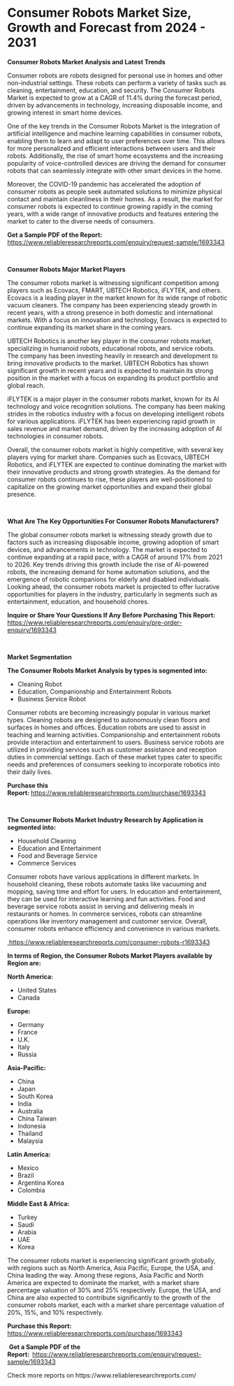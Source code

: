 <p><h1>Consumer Robots Market Size, Growth and Forecast from 2024 - 2031</h1></p><p><strong>Consumer Robots Market Analysis and Latest Trends</strong></p>
<p><p>Consumer robots are robots designed for personal use in homes and other non-industrial settings. These robots can perform a variety of tasks such as cleaning, entertainment, education, and security. The Consumer Robots Market is expected to grow at a CAGR of 11.4% during the forecast period, driven by advancements in technology, increasing disposable income, and growing interest in smart home devices.</p><p>One of the key trends in the Consumer Robots Market is the integration of artificial intelligence and machine learning capabilities in consumer robots, enabling them to learn and adapt to user preferences over time. This allows for more personalized and efficient interactions between users and their robots. Additionally, the rise of smart home ecosystems and the increasing popularity of voice-controlled devices are driving the demand for consumer robots that can seamlessly integrate with other smart devices in the home.</p><p>Moreover, the COVID-19 pandemic has accelerated the adoption of consumer robots as people seek automated solutions to minimize physical contact and maintain cleanliness in their homes. As a result, the market for consumer robots is expected to continue growing rapidly in the coming years, with a wide range of innovative products and features entering the market to cater to the diverse needs of consumers.</p></p>
<p><strong>Get a Sample PDF of the Report:&nbsp;</strong> <a href="https://www.reliableresearchreports.com/enquiry/request-sample/1693343">https://www.reliableresearchreports.com/enquiry/request-sample/1693343</a></p>
<p>&nbsp;</p>
<p><strong>Consumer Robots Major Market Players</strong></p>
<p><p>The consumer robots market is witnessing significant competition among players such as Ecovacs, FMART, UBTECH Robotics, iFLYTEK, and others. Ecovacs is a leading player in the market known for its wide range of robotic vacuum cleaners. The company has been experiencing steady growth in recent years, with a strong presence in both domestic and international markets. With a focus on innovation and technology, Ecovacs is expected to continue expanding its market share in the coming years.</p><p>UBTECH Robotics is another key player in the consumer robots market, specializing in humanoid robots, educational robots, and service robots. The company has been investing heavily in research and development to bring innovative products to the market. UBTECH Robotics has shown significant growth in recent years and is expected to maintain its strong position in the market with a focus on expanding its product portfolio and global reach.</p><p>iFLYTEK is a major player in the consumer robots market, known for its AI technology and voice recognition solutions. The company has been making strides in the robotics industry with a focus on developing intelligent robots for various applications. iFLYTEK has been experiencing rapid growth in sales revenue and market demand, driven by the increasing adoption of AI technologies in consumer robots.</p><p>Overall, the consumer robots market is highly competitive, with several key players vying for market share. Companies such as Ecovacs, UBTECH Robotics, and iFLYTEK are expected to continue dominating the market with their innovative products and strong growth strategies. As the demand for consumer robots continues to rise, these players are well-positioned to capitalize on the growing market opportunities and expand their global presence.</p></p>
<p>&nbsp;</p>
<p><strong>What Are The Key Opportunities For Consumer Robots Manufacturers?</strong></p>
<p><p>The global consumer robots market is witnessing steady growth due to factors such as increasing disposable income, growing adoption of smart devices, and advancements in technology. The market is expected to continue expanding at a rapid pace, with a CAGR of around 17% from 2021 to 2026. Key trends driving this growth include the rise of AI-powered robots, the increasing demand for home automation solutions, and the emergence of robotic companions for elderly and disabled individuals. Looking ahead, the consumer robots market is projected to offer lucrative opportunities for players in the industry, particularly in segments such as entertainment, education, and household chores.</p></p>
<p><strong>Inquire or Share Your Questions If Any Before Purchasing This Report:</strong> <a href="https://www.reliableresearchreports.com/enquiry/pre-order-enquiry/1693343">https://www.reliableresearchreports.com/enquiry/pre-order-enquiry/1693343</a></p>
<p>&nbsp;</p>
<p><strong>Market Segmentation</strong></p>
<p><strong>The Consumer Robots Market Analysis by types is segmented into:</strong></p>
<p><ul><li>Cleaning Robot</li><li>Education, Companionship and Entertainment Robots</li><li>Business Service Robot</li></ul></p>
<p><p>Consumer robots are becoming increasingly popular in various market types. Cleaning robots are designed to autonomously clean floors and surfaces in homes and offices. Education robots are used to assist in teaching and learning activities. Companionship and entertainment robots provide interaction and entertainment to users. Business service robots are utilized in providing services such as customer assistance and reception duties in commercial settings. Each of these market types cater to specific needs and preferences of consumers seeking to incorporate robotics into their daily lives.</p></p>
<p><strong>Purchase this Report:&nbsp;</strong><a href="https://www.reliableresearchreports.com/purchase/1693343">https://www.reliableresearchreports.com/purchase/1693343</a></p>
<p>&nbsp;</p>
<p><strong>The Consumer Robots Market Industry Research by Application is segmented into:</strong></p>
<p><ul><li>Household Cleaning</li><li>Education and Entertainment</li><li>Food and Beverage Service</li><li>Commerce Services</li></ul></p>
<p><p>Consumer robots have various applications in different markets. In household cleaning, these robots automate tasks like vacuuming and mopping, saving time and effort for users. In education and entertainment, they can be used for interactive learning and fun activities. Food and beverage service robots assist in serving and delivering meals in restaurants or homes. In commerce services, robots can streamline operations like inventory management and customer service. Overall, consumer robots enhance efficiency and convenience in various markets.</p></p>
<p><a href="https://www.reliableresearchreports.com/consumer-robots-r1693343">&nbsp;https://www.reliableresearchreports.com/consumer-robots-r1693343</a></p>
<p><strong>In terms of Region, the Consumer Robots Market Players available by Region are:</strong></p>
<p>
    <p> <strong> North America: </strong>
        <ul>
            <li>United States</li>
            <li>Canada</li>
        </ul>
        </p> 
    <p> <strong> Europe: </strong>
        <ul>
            <li>Germany</li>
            <li>France</li>
            <li>U.K.</li>
            <li>Italy</li>
            <li>Russia</li>
        </ul>
        </p> 
    <p> <strong> Asia-Pacific: </strong>
        <ul>
            <li>China</li>
            <li>Japan</li>
            <li>South Korea</li>
            <li>India</li>
            <li>Australia</li>
            <li>China Taiwan</li>
            <li>Indonesia</li>
            <li>Thailand</li>
            <li>Malaysia</li>
        </ul>
        </p> 
    <p> <strong> Latin America: </strong>
        <ul>
            <li>Mexico</li>
            <li>Brazil</li>
            <li>Argentina Korea</li>
            <li>Colombia</li>
        </ul>
        </p> 
    <p> <strong> Middle East & Africa: </strong>
        <ul>
            <li>Turkey</li>
            <li>Saudi</li>
            <li>Arabia</li>
            <li>UAE</li>
            <li>Korea</li>
        </ul>
    </p>
    </p>
<p><p>The consumer robots market is experiencing significant growth globally, with regions such as North America, Asia Pacific, Europe, the USA, and China leading the way. Among these regions, Asia Pacific and North America are expected to dominate the market, with a market share percentage valuation of 30% and 25% respectively. Europe, the USA, and China are also expected to contribute significantly to the growth of the consumer robots market, each with a market share percentage valuation of 20%, 15%, and 10% respectively.</p></p>
<p><strong>Purchase this Report: </strong><a href="https://www.reliableresearchreports.com/purchase/1693343">https://www.reliableresearchreports.com/purchase/1693343</a></p>
<p>&nbsp;<strong>Get a Sample PDF of the Report:&nbsp;&nbsp;</strong><a href="https://www.reliableresearchreports.com/enquiry/request-sample/1693343">https://www.reliableresearchreports.com/enquiry/request-sample/1693343</a></p>
<p><strong></strong></p>
<p>Check more reports on https://www.reliableresearchreports.com/</p>